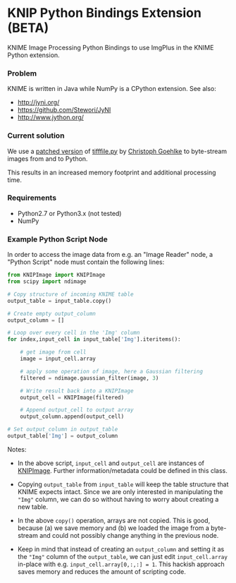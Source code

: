 KNIP Python Bindings Extension (BETA)
====================

KNIME Image Processing Python Bindings to use ImgPlus in the KNIME Python extension. 


### Problem
KNIME is written in Java while NumPy is a CPython extension. 
See also:
- http://jyni.org/ 
- https://github.com/Stewori/JyNI
- http://www.jython.org/


### Current solution
We use a [patched version](https://github.com/knime-ip/knip-python-extensions/blob/master/org.knime.knip.python.extensions/py/tifffile.py)
of [tifffile.py](http://www.lfd.uci.edu/~gohlke/code/tifffile.py.html)
by [Christoph Goehlke](http://www.lfd.uci.edu/~gohlke/)
to byte-stream images from and to Python. 

This results in an increased memory footprint and additional processing time.


### Requirements
- Python2.7 or Python3.x (not tested)
- NumPy


### Example Python Script Node
In order to access the image data from e.g. an "Image Reader" node, a
"Python Script" node must contain the following lines:

```python
from KNIPImage import KNIPImage
from scipy import ndimage

# Copy structure of incoming KNIME table
output_table = input_table.copy()

# Create empty output_column
output_column = []

# Loop over every cell in the 'Img' column
for index,input_cell in input_table['Img'].iteritems():

	# get image from cell
	image = input_cell.array

	# apply some operation of image, here a Gaussian filtering
	filtered = ndimage.gaussian_filter(image, 3)

	# Write result back into a KNIPImage
	output_cell = KNIPImage(filtered)

	# Append output_cell to output array
	output_column.append(output_cell)

# Set output_column in output_table
output_table['Img'] = output_column
```
Notes:

- In the above script, `input_cell` and `output_cell` are instances of [KNIPImage](https://github.com/knime-ip/knip-python-extensions/blob/master/org.knime.knip.python.extensions/py/KNIPImage.py).
  Further information/metadata could be defined in this class.

- Copying `output_table` from `input_table` will keep the table
  structure that KNIME expects intact. Since we are only interested in
  manipulating the `"Img"` column, we can do so without having to worry about
  creating a new table.
  
- In the above `copy()` operation, arrays are not copied. This is good,
  because (a) we save memory and (b) we loaded the image from a
  byte-stream and could not possibly change anything in the previous node.
  
- Keep in mind that instead of creating an `output_column` and setting it as the `"Img"` column of the `output_table`, 
  we can just edit `input_cell.array` in-place with
  e.g. `input_cell.array[0,:,:] = 1`. This hackish approach saves memory and reduces the amount of scripting code.

